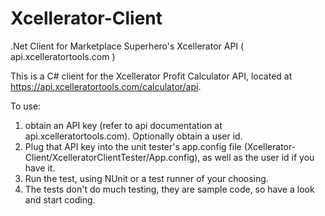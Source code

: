 # Xcellerator-Client
.Net Client for Marketplace Superhero's Xcellerator API ( api.xcelleratortools.com )

This is a C# client for the Xcellerator Profit Calculator API, located at https://api.xcelleratortools.com/calculator/api.

To use: </br>
1) obtain an API key (refer to api documentation at api.xcelleratortools.com). Optionally obtain a user id.</br>
2) Plug that API key into the unit tester's app.config file (Xcellerator-Client/XcelleratorClientTester/App.config), as well as the user id if you have it.</br>
3) Run the test, using NUnit or a test runner of your choosing.</br>
4) The tests don't do much testing, they are sample code, so have a look and start coding.</br>

